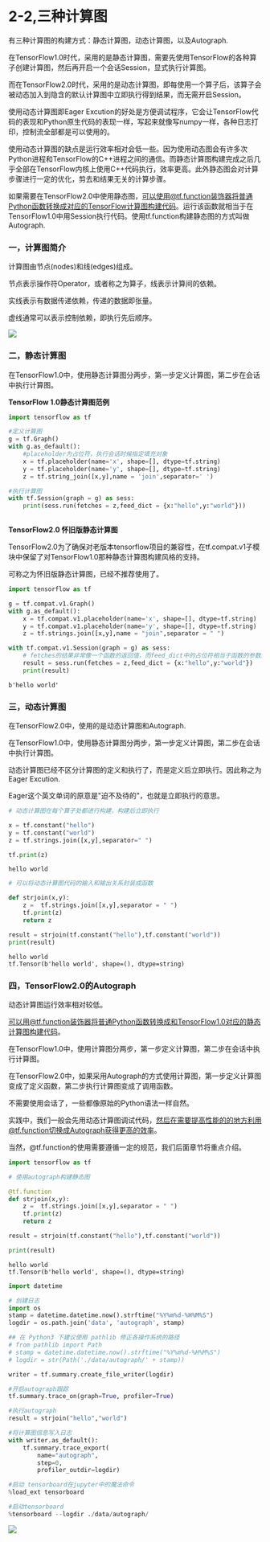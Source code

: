 # 2-2,三种计算图


有三种计算图的构建方式：静态计算图，动态计算图，以及Autograph.

在TensorFlow1.0时代，采用的是静态计算图，需要先使用TensorFlow的各种算子创建计算图，然后再开启一个会话Session，显式执行计算图。

而在TensorFlow2.0时代，采用的是动态计算图，即每使用一个算子后，该算子会被动态加入到隐含的默认计算图中立即执行得到结果，而无需开启Session。

使用动态计算图即Eager Excution的好处是方便调试程序，它会让TensorFlow代码的表现和Python原生代码的表现一样，写起来就像写numpy一样，各种日志打印，控制流全部都是可以使用的。

使用动态计算图的缺点是运行效率相对会低一些。因为使用动态图会有许多次Python进程和TensorFlow的C++进程之间的通信。而静态计算图构建完成之后几乎全部在TensorFlow内核上使用C++代码执行，效率更高。此外静态图会对计算步骤进行一定的优化，剪去和结果无关的计算步骤。

如果需要在TensorFlow2.0中使用静态图，可以使用@tf.function装饰器将普通Python函数转换成对应的TensorFlow计算图构建代码。运行该函数就相当于在TensorFlow1.0中用Session执行代码。使用tf.function构建静态图的方式叫做 Autograph.


### 一，计算图简介


计算图由节点(nodes)和线(edges)组成。

节点表示操作符Operator，或者称之为算子，线表示计算间的依赖。

实线表示有数据传递依赖，传递的数据即张量。

虚线通常可以表示控制依赖，即执行先后顺序。

![](./data/strjoin_graph.png)


### 二，静态计算图


在TensorFlow1.0中，使用静态计算图分两步，第一步定义计算图，第二步在会话中执行计算图。

<!-- #region -->
**TensorFlow 1.0静态计算图范例**

```python
import tensorflow as tf

#定义计算图
g = tf.Graph()
with g.as_default():
    #placeholder为占位符，执行会话时候指定填充对象
    x = tf.placeholder(name='x', shape=[], dtype=tf.string)  
    y = tf.placeholder(name='y', shape=[], dtype=tf.string)
    z = tf.string_join([x,y],name = 'join',separator=' ')

#执行计算图
with tf.Session(graph = g) as sess:
    print(sess.run(fetches = z,feed_dict = {x:"hello",y:"world"}))
   
```
<!-- #endregion -->

**TensorFlow2.0 怀旧版静态计算图**

TensorFlow2.0为了确保对老版本tensorflow项目的兼容性，在tf.compat.v1子模块中保留了对TensorFlow1.0那种静态计算图构建风格的支持。

可称之为怀旧版静态计算图，已经不推荐使用了。

```python
import tensorflow as tf

g = tf.compat.v1.Graph()
with g.as_default():
    x = tf.compat.v1.placeholder(name='x', shape=[], dtype=tf.string)
    y = tf.compat.v1.placeholder(name='y', shape=[], dtype=tf.string)
    z = tf.strings.join([x,y],name = "join",separator = " ")

with tf.compat.v1.Session(graph = g) as sess:
    # fetches的结果非常像一个函数的返回值，而feed_dict中的占位符相当于函数的参数序列。
    result = sess.run(fetches = z,feed_dict = {x:"hello",y:"world"})
    print(result)

```

```
b'hello world'
```


### 三，动态计算图


在TensorFlow2.0中，使用的是动态计算图和Autograph.

在TensorFlow1.0中，使用静态计算图分两步，第一步定义计算图，第二步在会话中执行计算图。

动态计算图已经不区分计算图的定义和执行了，而是定义后立即执行。因此称之为 Eager Excution.

Eager这个英文单词的原意是"迫不及待的"，也就是立即执行的意思。


```python
# 动态计算图在每个算子处都进行构建，构建后立即执行

x = tf.constant("hello")
y = tf.constant("world")
z = tf.strings.join([x,y],separator=" ")

tf.print(z)
```

```
hello world
```

```python
# 可以将动态计算图代码的输入和输出关系封装成函数

def strjoin(x,y):
    z =  tf.strings.join([x,y],separator = " ")
    tf.print(z)
    return z

result = strjoin(tf.constant("hello"),tf.constant("world"))
print(result)
```

```
hello world
tf.Tensor(b'hello world', shape=(), dtype=string)
```


### 四，TensorFlow2.0的Autograph


动态计算图运行效率相对较低。

可以用@tf.function装饰器将普通Python函数转换成和TensorFlow1.0对应的静态计算图构建代码。

在TensorFlow1.0中，使用计算图分两步，第一步定义计算图，第二步在会话中执行计算图。

在TensorFlow2.0中，如果采用Autograph的方式使用计算图，第一步定义计算图变成了定义函数，第二步执行计算图变成了调用函数。

不需要使用会话了，一些都像原始的Python语法一样自然。

实践中，我们一般会先用动态计算图调试代码，然后在需要提高性能的的地方利用@tf.function切换成Autograph获得更高的效率。

当然，@tf.function的使用需要遵循一定的规范，我们后面章节将重点介绍。


```python
import tensorflow as tf

# 使用autograph构建静态图

@tf.function
def strjoin(x,y):
    z =  tf.strings.join([x,y],separator = " ")
    tf.print(z)
    return z

result = strjoin(tf.constant("hello"),tf.constant("world"))

print(result)
```

```
hello world
tf.Tensor(b'hello world', shape=(), dtype=string)
```

```python
import datetime

# 创建日志
import os
stamp = datetime.datetime.now().strftime("%Y%m%d-%H%M%S")
logdir = os.path.join('data', 'autograph', stamp)

## 在 Python3 下建议使用 pathlib 修正各操作系统的路径
# from pathlib import Path
# stamp = datetime.datetime.now().strftime("%Y%m%d-%H%M%S")
# logdir = str(Path('./data/autograph/' + stamp))

writer = tf.summary.create_file_writer(logdir)

#开启autograph跟踪
tf.summary.trace_on(graph=True, profiler=True) 

#执行autograph
result = strjoin("hello","world")

#将计算图信息写入日志
with writer.as_default():
    tf.summary.trace_export(
        name="autograph",
        step=0,
        profiler_outdir=logdir)
```

```python
#启动 tensorboard在jupyter中的魔法命令
%load_ext tensorboard
```

```python
#启动tensorboard
%tensorboard --logdir ./data/autograph/
```

![](./data/2-2-tensorboard计算图.jpg)

```python

```
